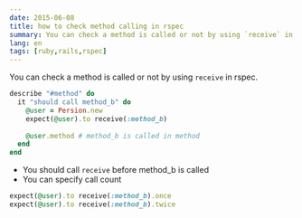 ```yaml
---
date: 2015-06-08
title: how to check method calling in rspec
summary: You can check a method is called or not by using `receive` in rspec
lang: en
tags: [ruby,rails,rspec]
---
```


You can check a method is called or not by using `receive` in rspec.

```ruby
describe "#method" do
  it "should call method_b" do
    @user = Persion.new
    expect(@user).to receive(:method_b)
    
    @user.method # method_b is called in method
  end
end
```

* You should call `receive` before method_b is called
* You can specify call count

```ruby
expect(@user).to receive(:method_b).once
expect(@user).to receive(:method_b).twice
```
